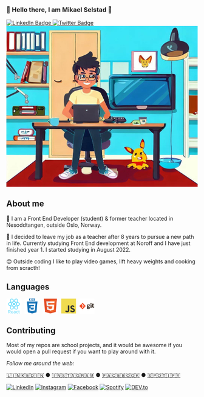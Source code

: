 ### 👋 Hello there, I am Mikael Selstad 👋

<div id="badges">
  <a href="https://www.linkedin.com/in/mikael-selstad-921251279/">
    <img src="https://img.shields.io/badge/LinkedIn-blue?style=for-the-badge&logo=linkedin&logoColor=white" alt="LinkedIn Badge"/>
  </a>
  <a href="https://twitter.com/SelenEven">
    <img src="https://img.shields.io/badge/Twitter-blue?style=for-the-badge&logo=twitter&logoColor=white" alt="Twitter Badge"/>
  </a>
</div>

<img src="images/read-me.jpg">

## About me

🔭 I am a Front End Developer (student) & former teacher located in Nesoddtangen, outside Oslo, Norway.

🌱 I decided to leave my job as a teacher after 8 years to pursue a new path in life. Currently studying Front End development at Noroff and I have just finished year 1. 
I started studying in August 2022.

😊 Outside coding I like to play video games, lift heavy weights and cooking from scracth!

## Languages 

<div>
  <img src="https://github.com/devicons/devicon/blob/master/icons/react/react-original-wordmark.svg" title="React" alt="React" width="40" height="40"/>&nbsp;
  <img src="https://github.com/devicons/devicon/blob/master/icons/css3/css3-plain-wordmark.svg"  title="CSS3" alt="CSS" width="40" height="40"/>&nbsp;
  <img src="https://github.com/devicons/devicon/blob/master/icons/html5/html5-original.svg" title="HTML5" alt="HTML" width="40" height="40"/>&nbsp;
  <img src="https://github.com/devicons/devicon/blob/master/icons/javascript/javascript-original.svg" title="JavaScript" alt="JavaScript" width="40" height="40"/>&nbsp;
  <img src="https://github.com/devicons/devicon/blob/master/icons/git/git-original-wordmark.svg" title="Git" **alt="Git" width="40" height="40"/>
</div>

## Contributing
Most of my repos are school projects, and it would be awesome if you would open a pull request if you want to play around with it.


<i>Follow me around the web:</i><br>

  <a target="_blank" href="">🇱​🇮​🇳​🇰​🇪​🇩​🇮​🇳​</a> ●
  <a target="_blank" href="">🇮​🇳​🇸​🇹​🇦​🇬​🇷​🇦​🇲​</a> ●
  <a target="_blank" href="">🇫​🇦​🇨​🇪​🇧​🇴​🇴​🇰​</a> ●
  <a target="_blank" href="">🇸​🇵​🇴​🇹​🇮​🇫​🇾​</a>

<a href="" target="_blank"><img src="https://img.shields.io/badge/LinkedIn-%230077B5.svg?&style=flat-square&logo=linkedin&logoColor=white" alt="LinkedIn"></a>
<a href="" target="_blank"><img src="https://img.shields.io/badge/Instagram-%23E4405F.svg?&style=flat-square&logo=instagram&logoColor=white" alt="Instagram"></a>
<a href="" target="_blank"><img src="https://img.shields.io/badge/Facebook-%231877F2.svg?&style=flat-square&logo=facebook&logoColor=white" alt="Facebook"></a>
<a href="" target="_blank"><img src="https://img.shields.io/badge/Spotify-%231ED760.svg?&style=flat-square&logo=spotify&logoColor=white" alt="Spotify"></a>
<a href="" target="_blank"><img src="https://img.shields.io/badge/DEV-%230A0A0A.svg?&style=flat-square&logo=DEV.to&logoColor=white" alt="DEV.to"></a>

</div>

<!-- ### :fire: My Stats -->


